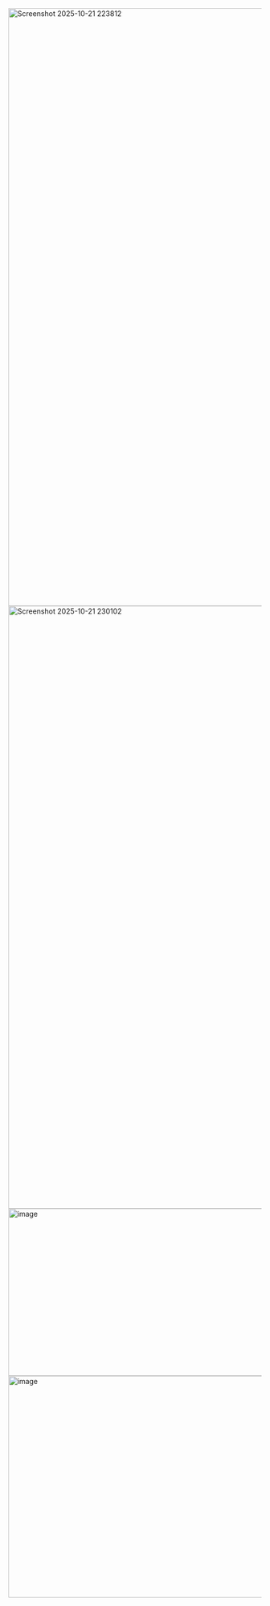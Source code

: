 <img width="1919" height="1189" alt="Screenshot 2025-10-21 223812" src="https://github.com/user-attachments/assets/f157323f-5e5f-48f2-9599-72e4fd8d0a5d" />
<img width="1919" height="1199" alt="Screenshot 2025-10-21 230102" src="https://github.com/user-attachments/assets/21701194-5dd7-42e3-9ff5-9af7ae80e495" />
<img width="1574" height="333" alt="image" src="https://github.com/user-attachments/assets/e228131b-35d6-4dbb-9fb4-6344f3411e50" />
<img width="1131" height="441" alt="image" src="https://github.com/user-attachments/assets/9e9c1e2c-f80a-4cb5-aee5-7748d9bcb4d7" />
